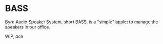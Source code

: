 # BASS
Byro Audio Speaker System, short BASS, is a "simple" applet to manage the speakers in our office.




























WIP, doh
